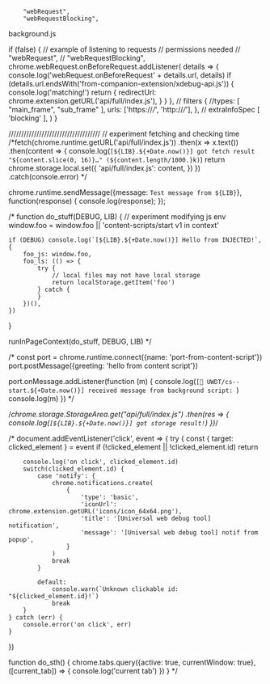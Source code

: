 		"webRequest",
		"webRequestBlocking",


background.js

if (false) {
	// example of listening to requests
	// permissions needed
	// 		"webRequest",
	// 		"webRequestBlocking",
	chrome.webRequest.onBeforeRequest.addListener(
		details => {
			console.log('webRequest.onBeforeRequest' + details.url, details)
			if (details.url.endsWith('from-companion-extension/xdebug-api.js')) {
				console.log('matching!')
				return {
					redirectUrl: chrome.extension.getURL('api/full/index.js'),
				}
			}
		},
		// filters
		{
			//types: [ "main_frame", "sub_frame" ],
			urls: ['https://*/*', 'http://*/*'],
		},
		// extraInfoSpec
		[ 'blocking' ],
	)
}

////////////////////////////////////
// experiment fetching and checking time
/*fetch(chrome.runtime.getURL('api/full/index.js'))
	.then(x => x.text())
	.then(content => {
		console.log(`[${LIB}.${+Date.now()}] got fetch result "${content.slice(0, 16)}…" (${content.length/1000.}k)`)
		return chrome.storage.local.set({
			'api/full/index.js': content,
		})
	})
	.catch(console.error)
*/



chrome.runtime.sendMessage({message: `Test message from ${LIB}`}, function(response) {
	console.log(response);
});

/*
function do_stuff(DEBUG, LIB) {
	// experiment modifying js env
	window.foo = window.foo || 'content-scripts/start v1 in context'

	if (DEBUG) console.log(`[${LIB}.${+Date.now()}] Hello from INJECTED!`, {
		foo_js: window.foo,
		foo_ls: (() => {
			try {
				// local files may not have local storage
				return localStorage.getItem('foo')
			} catch {
			}
		})(),
	})
}

runInPageContext(do_stuff, DEBUG, LIB)
*/



/*
const port = chrome.runtime.connect({name: 'port-from-content-script'})
port.postMessage({greeting: 'hello from content script'})

port.onMessage.addListener(function (m) {
	console.log(`[🧩 UWDT/cs--start.${+Date.now()}] received message from background script: `)
	console.log(m)
})
*/


/*chrome.storage.StorageArea.get("api/full/index.js")
	.then(res => {
		console.log(`[${LIB}.${+Date.now()}] got storage result!`)
	})*/


/*
document.addEventListener('click', event => {
	try {
		const { target: clicked_element } = event
		if (!clicked_element || !clicked_element.id)
			return

		console.log('on click', clicked_element.id)
		switch(clicked_element.id) {
			case 'notify': {
				chrome.notifications.create(
					{
						'type': 'basic',
						'iconUrl': chrome.extension.getURL('icons/icon_64x64.png'),
						'title': '[Universal web debug tool] notification',
						'message': '[Universal web debug tool] notif from popup',
					}
				)
				break
			}

			default:
				console.warn(`Unknown clickable id: "${clicked_element.id}!`)
				break
		}
	} catch (err) {
		console.error('on click', err)
	}
})

function do_sth() {
	chrome.tabs.query({active: true, currentWindow: true}, ([current_tab]) => {
		console.log('current tab')
	})
}
*/
